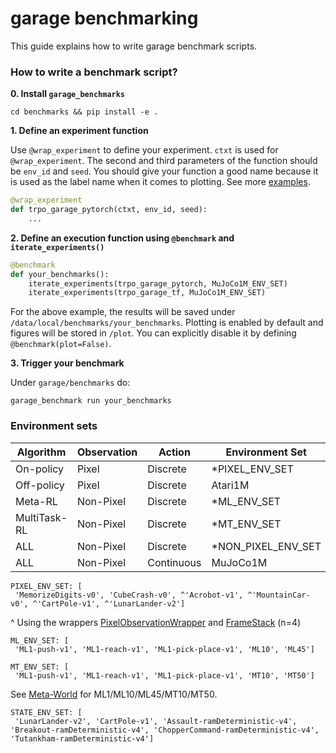 # garage benchmarking

This guide explains how to write garage benchmark scripts.

### How to write a benchmark script?
**0. Install `garage_benchmarks`**

`cd benchmarks && pip install -e .`

**1. Define an experiment function**

Use `@wrap_experiment` to define your experiment. `ctxt` is used for `@wrap_experiment`.
The second and third parameters of the function should be `env_id` and `seed`.
You should give your function a good name because it is used as the label name when it comes to plotting.
See more [examples](https://github.com/rlworkgroup/garage/tree/master/benchmarks/src/garage_benchmarks/experiments).
```py
@wrap_experiment
def trpo_garage_pytorch(ctxt, env_id, seed):
    ...
```

**2. Define an execution function using `@benchmark` and `iterate_experiments()`**
```py
@benchmark
def your_benchmarks():
    iterate_experiments(trpo_garage_pytorch, MuJoCo1M_ENV_SET)
    iterate_experiments(trpo_garage_tf, MuJoCo1M_ENV_SET)
```
For the above example, the results will be saved under `/data/local/benchmarks/your_benchmarks`.
Plotting is enabled by default and figures will be stored in `/plot`.
You can explicitly disable it by defining `@benchmark(plot=False)`.

**3. Trigger your benchmark**

Under `garage/benchmarks` do:

`garage_benchmark run your_benchmarks`


### Environment sets
| Algorithm | Observation | Action | Environment Set |
| --- | --- | --- | --- |
| On-policy | Pixel | Discrete | *PIXEL_ENV_SET |
| Off-policy | Pixel | Discrete | Atari1M |
| Meta-RL | Non-Pixel | Discrete | *ML_ENV_SET |
| MultiTask-RL | Non-Pixel | Discrete | *MT_ENV_SET |
| ALL | Non-Pixel | Discrete | *NON_PIXEL_ENV_SET |
| ALL | Non-Pixel | Continuous | MuJoCo1M |

```
PIXEL_ENV_SET: [
 'MemorizeDigits-v0', 'CubeCrash-v0', ^'Acrobot-v1', ^'MountainCar-v0', ^'CartPole-v1', ^'LunarLander-v2']
```
^ Using the wrappers [PixelObservationWrapper](https://github.com/openai/gym/blob/master/gym/wrappers/pixel_observation.py) and [FrameStack](https://github.com/openai/gym/blob/master/gym/wrappers/frame_stack.py) (n=4)
```
ML_ENV_SET: [
 'ML1-push-v1', 'ML1-reach-v1', 'ML1-pick-place-v1', 'ML10', 'ML45']
```
```
MT_ENV_SET: [
 'ML1-push-v1', 'ML1-reach-v1', 'ML1-pick-place-v1', 'MT10', 'MT50']
```
See [Meta-World](https://github.com/rlworkgroup/metaworld) for ML1/ML10/ML45/MT10/MT50.
```
STATE_ENV_SET: [
 'LunarLander-v2', 'CartPole-v1', 'Assault-ramDeterministic-v4', 'Breakout-ramDeterministic-v4', 'ChopperCommand-ramDeterministic-v4', 'Tutankham-ramDeterministic-v4']
```
